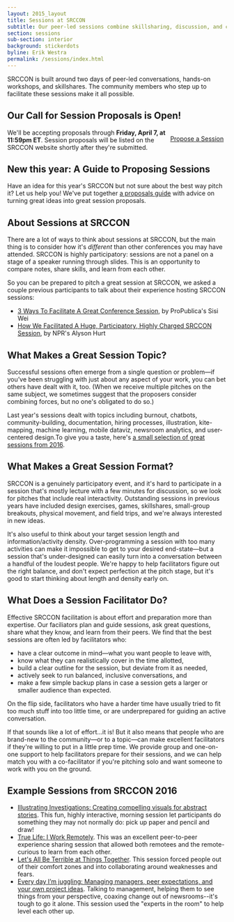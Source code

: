 ```yaml
---
layout: 2015_layout
title: Sessions at SRCCON
subtitle: Our peer-led sessions combine skillsharing, discussion, and collaboration. Proposals open March 22.
section: sessions
sub-section: interior
background: stickerdots
byline: Erik Westra
permalink: /sessions/index.html
---
```


SRCCON is built around two days of peer-led conversations, hands-on workshops, and skillshares. The community members who step up to facilitate these sessions make it all possible.

## Our Call for Session Proposals is Open!

<a class="btn" href="/sessions/proposals/pitch" style="float: right; margin: 1em .5em; display: inline-block;">Propose a Session</a>

We'll be accepting proposals through **Friday, April 7, at 11:59pm ET**. Session proposals will be listed on the SRCCON website shortly after they're submitted.

## New this year: A Guide to Proposing Sessions

Have an idea for this year's SRCCON but not sure about the best way pitch it? Let us help you! We've put together [a proposals guide](/sessions/proposals/guide) with advice on turning great ideas into great session proposals.

## About Sessions at SRCCON

There are a lot of ways to think about sessions at SRCCON, but the main thing is to consider how it's *different* than other conferences you may have attended. SRCCON is highly participatory: sessions are not a panel on a stage of a speaker running through slides. This is an opportunity to compare notes, share skills, and learn from each other.  

So you can be prepared to pitch a great session at SRCCON, we asked a couple previous participants to talk about their experience hosting SRCCON sessions:

* [3 Ways To Facilitate A Great Conference Session](https://opennews.org/blog/srccon-facilitator-recs-one/), by ProPublica's Sisi Wei
* [How We Facilitated A Huge, Participatory, Highly Charged SRCCON Session](https://opennews.org/blog/srccon-facilitator-recs-two/), by NPR's Alyson Hurt

## What Makes a Great Session Topic?

Successful sessions often emerge from a single question or problem—if you’ve been struggling with just about any aspect of your work, you can bet others have dealt with it, too. (When we receive multiple pitches on the same subject, we sometimes suggest that the proposers consider combining forces, but no one's obligated to do so.)

Last year's sessions dealt with topics including burnout, chatbots, community-building, documentation, hiring processes, illustration, kite-mapping, machine learning, mobile dataviz, newsroom analytics, and user-centered design.To give you a taste, here's [a small selection of great sessions from 2016](#examples).

## What Makes a Great Session Format?

SRCCON is a genuinely participatory event, and it's hard to participate in a session that's mostly lecture with a few minutes for discussion, so we look for pitches that include real interactivity. Outstanding sessions in previous years have included design exercises, games, skillshares, small-group breakouts, physical movement, and field trips, and we're always interested in new ideas.

It's also useful to think about your target session length and information/activity density. Over-programming a session with too many activities can make it impossible to get to your desired end-state—but a session that's under-designed can easily turn into a conversation between a handful of the loudest people. We're happy to help facilitators figure out the right balance, and don't expect perfection at the pitch stage, but it's good to start thinking about length and density early on.

## What Does a Session Facilitator Do?

Effective SRCCON facilitation is about effort and preparation more than expertise. Our faciliators plan and guide sessions, ask great questions, share what they know, and learn from their peers. We find that the best sessions are often led by facilitators who:

* have a clear outcome in mind—what you want people to leave with,
* know what they can realistically cover in the time allotted,  
* build a clear outline for the session, but deviate from it as needed,
* actively seek to run balanced, inclusive conversations, and
* make a few simple backup plans in case a session gets a larger or smaller audience than expected.

On the flip side, facilitators who have a harder time have usually tried to fit too much stuff into too little time, or are underprepared for guiding an active conversation.

If that sounds like a lot of effort…it is! But it also means that people who are brand-new to the community—or to a topic—can make excellent facilitators if they're willing to put in a little prep time. We provide group and one-on-one support to help facilitators prepare for their sessions, and we can help match you with a co-facilitator if you're pitching solo and want someone to work with you on the ground.

<span id="examples"></span>

## Example Sessions from SRCCON 2016

* [Illustrating Investigations: Creating compelling visuals for abstract stories](https://2016.srccon.org/schedule/#_session-illustrating-investigations). This fun, highly interactive, morning session let participants do something they may not normally do: pick up paper and pencil and draw!
* [True Life: I Work Remotely](https://2016.srccon.org/schedule/#_session-remote-work). This was an excellent peer-to-peer experience sharing session that allowed both remotees and the remote-curious to learn from each other.
* [Let's All Be Terrible at Things Together](https://2016.srccon.org/schedule/#_session-lets-be-terrible). This session forced people out of their comfort zones and into collaborating around weaknesses and fears.
* [Every day I’m juggling: Managing managers, peer expectations, and your own project ideas](https://2016.srccon.org/schedule/#_session-juggling-expectations). Talking to management, helping them to see things from your perspective, coaxing change out of newsrooms--it's tough to go it alone. This session used the "experts in the room" to help level each other up.
